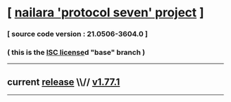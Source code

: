 
# [ [nailara 'protocol seven' project](http://nailara.network/) ]

### [ source code version : 21.0506-3604.0 ]

### ( this is the [ISC license](license)d "base" branch )
---
## current [release](https://github.com/taekiten/nailara/releases) \\\\// [v1.77.1](https://github.com/taekiten/nailara/releases/tag/v1.77.1)
---
